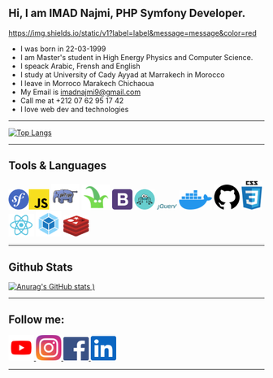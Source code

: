 
## Hi, I am IMAD Najmi, PHP Symfony Developer.

https://img.shields.io/static/v1?label=label&message=message&color=red
* I was born in 22-03-1999
* I am Master's student in High Energy Physics and Computer Science.
* I speack Arabic, Frensh and English
* I study at University of Cady Ayyad at Marrakech in Morocco
* I leave in Morroco Marakech Chichaoua
* My Email is imadnajmi9@gmail.com
* Call me at +212 07 62 95 17 42
* I love web dev and technologies
___

[![Top Langs](https://github-readme-stats.vercel.app/api/top-langs/?username=najmi9&layout=compact)](https://github.com/anuraghazra/github-readme-stats)

___
## Tools & Languages
<img src="imgs/sf.svg" width="40" alt="Symfony 5"><img src="imgs/javascript.svg" width="40" alt="JS ECMA S6">
<img src="imgs/php.svg" width="56" alt="PHP7+">
<img src="imgs/twig.svg" width="56" alt="+Twig">
<img src="imgs/bootstrap-4.svg" width="40" alt="Bootstrap 5">
<img src="imgs/api.svg" width="40" alt="Api Platform">
<img src="imgs/$.svg" width="40" alt="jQuery">
<img src="imgs/docker.svg" width="65" alt="Docker">
<img src="imgs/git.svg" width="50" alt="GIT">
<img src="imgs/css.svg" width="40" alt="CSS3">
<img src="imgs/react.svg" width="50" alt="React">
<img src="imgs/webpack.svg" width="50" alt="Webpack Encore">
<img src="imgs/redis.svg" width="50" alt="Webpack Encore">

____

## Github Stats

[![Anurag's GitHub stats](https://github-readme-stats.vercel.app/api?username=najmi9&count_private=true&show_icons=true&theme=radical)
)](https://github.com/anuraghazra/github-readme-stats)

___
## Follow me:
<a href="https://www.youtube.com/channel/UCLN-GyaZh0079KY7uzqEoSw" alt="Youtube">
<img src="imgs/ytb.svg" width="50" alt="Webpack Encore">
</a>

<a href="https://www.instagram.com/imadnjma/" alt="Youtube">
<img src="imgs/insta.svg" width="50" alt="Webpack Encore">
</a>


<a href="https://facebook.com/imad.najmi.cr7">
<img src="imgs/fc.svg" width="50" alt="Facebook">
</a>

<a href="https://linedin.com/mwlite/in/imad-najmi-673746200">
<img src="imgs/linkedin.svg" width="50" alt="Linkedin">
</a>

___
